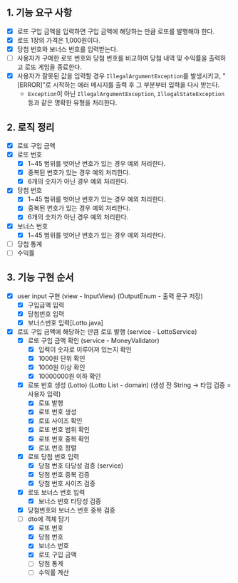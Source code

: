 ## 1. 기능 요구 사항

- [x] 로또 구입 금액을 입력하면 구입 금액에 해당하는 만큼 로또를 발행해야 한다.
- [x] 로또 1장의 가격은 1,000원이다.
- [x] 당첨 번호와 보너스 번호를 입력받는다.
- [ ] 사용자가 구매한 로또 번호와 당첨 번호를 비교하여 당첨 내역 및 수익률을 출력하고 로또 게임을 종료한다.
- [x] 사용자가 잘못된 값을 입력할 경우 `IllegalArgumentException`를 발생시키고, "[ERROR]"로 시작하는 에러 메시지를 출력 후 그 부분부터 입력을 다시 받는다.
  - `Exception`이 아닌 `IllegalArgumentException`, `IllegalStateException` 등과 같은 명확한 유형을 처리한다.

## 2. 로직 정리
- [x] 로또 구입 금액
- [x] 로또 번호
    - [x] 1~45 범위를 벗어난 번호가 있는 경우 예외 처리한다.
    - [x] 중복된 번호가 있는 경우 예외 처리한다.
    - [x] 6개의 숫자가 아닌 경우 예외 처리한다.
- [x] 당첨 번호
    - [x] 1~45 범위를 벗어난 번호가 있는 경우 예외 처리한다.
    - [x] 중복된 번호가 있는 경우 예외 처리한다.
    - [x] 6개의 숫자가 아닌 경우 예외 처리한다.
- [x] 보너스 번호
    - [x] 1~45 범위를 벗어난 번호가 있는 경우 예외 처리한다.
- [ ] 당첨 통계
- [ ] 수익률

## 3. 기능 구현 순서

- [x] user input 구현 (view - InputView) (OutputEnum - 출력 문구 저장)
  - [x] 구입금액 입력
  - [x] 당첨번호 입력
  - [x] 보너스번호 입력[Lotto.java]
- [x] 로또 구입 금액에 해당하는 만큼 로또 발행 (service - LottoService)
  - [x] 로또 구입 금액 확인 (service - MoneyValidator)
    - [x] 입력이 숫자로 이루어져 있는지 확인
    - [x] 1000원 단위 확인
    - [x] 1000원 이상 확인
    - [x] 10000000원 이하 확인
  - [x] 로또 번호 생성 (Lotto) (Lotto List - domain) (생성 전 String -> 타입 검증 = 사용자 입력)
    - [x] 로또 발행
    - [x] 로또 번호 생성
    - [x] 로또 사이즈 확인
    - [x] 로또 번호 범위 확인
    - [x] 로또 번호 중복 확인
    - [x] 로또 번호 정렬
  - [x] 로또 당첨 번호 입력 
    - [x] 당첨 번호 타당성 검증 (service)
    - [x] 당첨 번호 중복 검증
    - [x] 당첨 번호 사이즈 검증
  - [x] 로또 보너스 번호 입력
    - [x] 보너스 번호 타당성 검증
  - [x] 당첨번호와 보너스 번호 중복 검증
  - [ ] dto에 객체 담기
    - [x] 로또 번호
    - [x] 당첨 번호
    - [x] 보너스 번호
    - [x] 로또 구입 금액
    - [ ] 당첨 통계
    - [ ] 수익률 계산